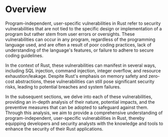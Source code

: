 # Overview

Program-independent, user-specific vulnerabilities in Rust refer to security vulnerabilities that are not tied to the specific design or implementation of a program but rather stem from user errors or oversights. These vulnerabilities can occur in any program, regardless of the programming language used, and are often a result of poor coding practices, lack of understanding of the language's features, or failure to adhere to secure coding guidelines.

In the context of Rust, these vulnerabilities can manifest in several ways, including SQL injection, command injection, integer overflow, and resource exhaustion/leakage. Despite Rust's emphasis on memory safety and zero-cost abstractions, these vulnerabilities can still pose significant security risks, leading to potential breaches and system failures.

In the subsequent sections, we delve into each of these vulnerabilities, providing an in-depth analysis of their nature, potential impacts, and the preventive measures that can be adopted to safeguard against them. Through this analysis, we aim to provide a comprehensive understanding of program-independent, user-specific vulnerabilities in Rust, thereby equipping developers and security analysts with the knowledge and tools to enhance the security of their Rust applications.
